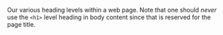 Our various heading levels within a web page. Note that one should _never_ use the `<h1>` level heading in body content since that is reserved for the page title.
